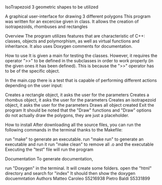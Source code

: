 IsoTrapezoid
3 geometric shapes to be utilized

A graphical user-interface for drawing 3 different polygons
This program was written for an excercise given in class. It allows the creation of isotrapezoids, rhombuses and rectangles

Overview
The program utilizes features that are characteristic of C++: classes, objects and polymorphism, as well as virtual functions and inheritance. It also uses Doxygen comments for documentation.

How to use
It is given a main for testing the classes. However, it requires the operator ">>" to be defined in the subclasses in order to work properly (in the given ones it has been defined). This is because the ">>" operator has to be of the specific object.

In the main.cpp there is a test that is capable of performing different actions depending on the user input:

Creates a rectangle object, it asks the user for the parameters
Creates a rhombus object, it asks the user for the parameters
Creates an isotrapezoid object, it asks the user for the parameters
Draws all object created
Exit the program
It should be noted that the "Draw" functions and "Draw" options do not actually draw the polygons, they are just a placeholder.

How to install
After downloading all the source files, you can run the following commands in the terminal thanks to the Makefile:

run "make" to generate an executable.
run "make run" to generate an executable and run it
run "make clean" to remove all .o and the executable
Executing the "test" file will run the program

Documentation
To generate documentation,

run "Doxygen" in the terminal. It will create some folders.
open the "html" directory and search for "index" It should then show the doxygen docuemntation
Authors
Matteo Caroleo S5216938 Pietro Baldi S5331899
